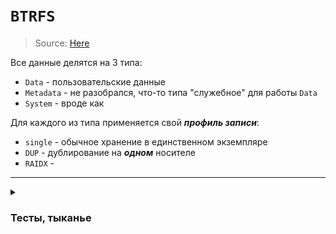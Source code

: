 # `BTRFS`

> Source: [Here](https://habr.com/ru/companies/veeam/articles/458250/)

Все данные делятся на 3 типа:
 - `Data` - пользовательские данные
 - `Metadata` - не разобрался, что-то типа "служебное" для работы `Data`
 - `System` - вроде как 

Для каждого из типа применяется свой ___профиль записи___:
 - `single` - обычное хранение в единственном экземпляре
 - `DUP` - дублирование на ___одном___ носителе
 - `RAIDX` - 

---
<details><summary>

### Тесты, тыканье

</summary>

#### Сделать subvolume, смонтировать его
> Source: [Here](https://fedoramagazine.org/working-with-btrfs-subvolumes/)

![alt text](/images/btrfs/btrfs-test1.png)

Дано:
 - `/dev/sdb`, на нем `/dev/sdb1|2`
 - `/dev/sdb1` смонтирован в `/btrfs`
 - вся система в `ext4`, в единственном разделе

Шаг 1:
 - Сделан подтом ___dll___ - `btrfs subvolume create dll`
 - Подтом ___dll___ смонтирован в `/etc/static`

```bash
btrfs subvolume create dll
mount -o subvol=dll /dev/sdb1 /etc/static
```

<details><summary></summary>
some text
</details>